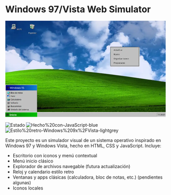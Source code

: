 # Windows 97/Vista Web Simulator

![Banner](banner.webp)

![Estado](https://img.shields.io/badge/estado-activo-brightgreen)
![Hecho%20con-JavaScript-blue](https://img.shields.io/badge/hecho%20con-JavaScript-blue)
![Estilo%20retro-Windows%209x%2FVista-lightgrey](https://img.shields.io/badge/estilo-retro--Windows%209x%2FVista-lightgrey)

Este proyecto es un simulador visual de un sistema operativo inspirado en Windows 97 y Windows Vista, hecho en HTML, CSS y JavaScript. Incluye:

- Escritorio con iconos y menú contextual
- Menú inicio clásico
- Explorador de archivos navegable (futura actualización)
- Reloj y calendario estilo retro
- Ventanas y apps clásicas (calculadora, bloc de notas, etc.) (pendientes algunas)
- Iconos locales 
